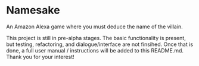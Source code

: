 # Namesake
An Amazon Alexa game where you must deduce the name of the villain.

This project is still in pre-alpha stages. The basic functionality is present, but testing, refactoring, and dialogue/interface are not finsihed.
Once that is done, a full user manual / instructions will be added to this README.md. Thank you for your interest!
